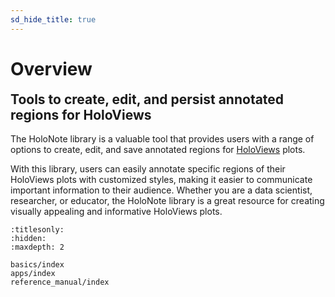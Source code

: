```yaml
---
sd_hide_title: true
---
```


# Overview

<h2 style="margin-top: 0.3em;">Tools to create, edit, and persist annotated regions for HoloViews</h2>

The HoloNote library is a valuable tool that provides users with a range of options to create, edit, and save annotated regions for [HoloViews](https://holoviews.org/) plots.

With this library, users can easily annotate specific regions of their HoloViews plots with customized styles, making it easier to communicate important information to their audience. Whether you are a data scientist, researcher, or educator, the HoloNote library is a great resource for creating visually appealing and informative HoloViews plots.

```{toctree}
:titlesonly:
:hidden:
:maxdepth: 2

basics/index
apps/index
reference_manual/index
```
